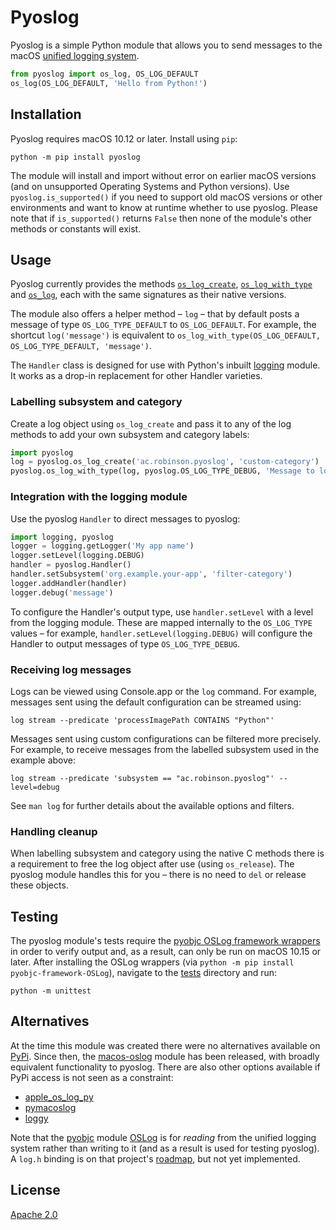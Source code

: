 # Pyoslog
Pyoslog is a simple Python module that allows you to send messages to the macOS [unified logging system](https://developer.apple.com/documentation/os/os_log).

```python
from pyoslog import os_log, OS_LOG_DEFAULT
os_log(OS_LOG_DEFAULT, 'Hello from Python!')
```


## Installation
Pyoslog requires macOS 10.12 or later.
Install using `pip`:

```shell
python -m pip install pyoslog
```

The module will install and import without error on earlier macOS versions (and on unsupported Operating Systems and Python versions).
Use `pyoslog.is_supported()` if you need to support old macOS versions or other environments and want to know at runtime whether to use pyoslog.
Please note that if `is_supported()` returns `False` then none of the module's other methods or constants will exist.


## Usage
Pyoslog currently provides the methods [`os_log_create`](https://developer.apple.com/documentation/os/1643744-os_log_create), [`os_log_with_type`](https://developer.apple.com/documentation/os/os_log_with_type) and [`os_log`](https://developer.apple.com/documentation/os/os_log), each with the same signatures as their native versions.

The module also offers a helper method – `log` – that by default posts a message of type `OS_LOG_TYPE_DEFAULT` to `OS_LOG_DEFAULT`.
For example, the shortcut `log('message')` is equivalent to `os_log_with_type(OS_LOG_DEFAULT, OS_LOG_TYPE_DEFAULT, 'message')`.

The `Handler` class is designed for use with Python's inbuilt [logging](https://docs.python.org/3/library/logging.html) module.
It works as a drop-in replacement for other Handler varieties.

### Labelling subsystem and category
Create a log object using `os_log_create` and pass it to any of the log methods to add your own subsystem and category labels:

```python
import pyoslog
log = pyoslog.os_log_create('ac.robinson.pyoslog', 'custom-category')
pyoslog.os_log_with_type(log, pyoslog.OS_LOG_TYPE_DEBUG, 'Message to log object', log, 'of type', pyoslog.OS_LOG_TYPE_DEBUG)
```

### Integration with the logging module
Use the pyoslog `Handler` to direct messages to pyoslog:

```python
import logging, pyoslog
logger = logging.getLogger('My app name')
logger.setLevel(logging.DEBUG)
handler = pyoslog.Handler()
handler.setSubsystem('org.example.your-app', 'filter-category')
logger.addHandler(handler)
logger.debug('message')
```

To configure the Handler's output type, use `handler.setLevel` with a level from the logging module.
These are mapped internally to the `OS_LOG_TYPE` values – for example, `handler.setLevel(logging.DEBUG)` will configure the Handler to output messages of type `OS_LOG_TYPE_DEBUG`.

### Receiving log messages
Logs can be viewed using Console.app or the `log` command.
For example, messages sent using the default configuration can be streamed using:

```shell
log stream --predicate 'processImagePath CONTAINS "Python"'
```

Messages sent using custom configurations can be filtered more precisely.
For example, to receive messages from the labelled subsystem used in the example above:

```shell
log stream --predicate 'subsystem == "ac.robinson.pyoslog"' --level=debug
```

See `man log` for further details about the available options and filters.

### Handling cleanup
When labelling subsystem and category using the native C methods there is a requirement to free the log object after use (using `os_release`).
The pyoslog module handles this for you – there is no need to `del` or release these objects.


## Testing
The pyoslog module's tests require the [pyobjc OSLog framework wrappers](https://pypi.org/project/pyobjc-framework-OSLog/) in order to verify output and, as a result, can only be run on macOS 10.15 or later.
After installing the OSLog wrappers (via `python -m pip install pyobjc-framework-OSLog`), navigate to the [tests](https://github.com/simonrob/pyoslog/tree/main/tests) directory and run:

```shell
python -m unittest
```


## Alternatives
At the time this module was created there were no alternatives available on [PyPi](https://pypi.org/search/?q=macos+unified+logging&c=Operating+System+%3A%3A+MacOS).
Since then, the [macos-oslog](https://pypi.org/project/macos-oslog/) module has been released, with broadly equivalent functionality to pyoslog.
There are also other options available if PyPi access is not seen as a constraint:

- [apple_os_log_py](https://github.com/cedar101/apple_os_log_py)
- [pymacoslog](https://github.com/douglas-carmichael/pymacoslog)
- [loggy](https://github.com/pointy-tools/loggy)

Note that the [pyobjc](https://pyobjc.readthedocs.io/) module [OSLog](https://pypi.org/project/pyobjc-framework-OSLog/) is for _reading_ from the unified logging system rather than writing to it (and as a result is used for testing pyoslog).
A `log.h` binding is on that project's [roadmap](https://github.com/ronaldoussoren/pyobjc/issues/377), but not yet implemented. 


## License
[Apache 2.0](https://github.com/simonrob/pyoslog/blob/main/LICENSE)
